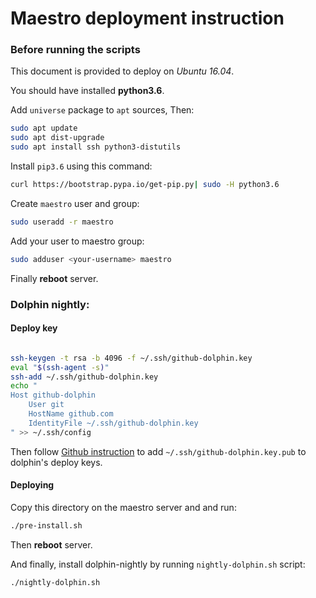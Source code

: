 # Maestro deployment instruction

### Before running the scripts

This document is provided to deploy on *Ubuntu 16.04*.

You should have installed **python3.6**.

Add `universe` package to `apt` sources, Then:

```bash
sudo apt update
sudo apt dist-upgrade
sudo apt install ssh python3-distutils
```

Install `pip3.6` using this command:

```bash
curl https://bootstrap.pypa.io/get-pip.py| sudo -H python3.6
```

Create `maestro` user and group:

```bash
sudo useradd -r maestro
```

Add your user to maestro group:

```bash
sudo adduser <your-username> maestro
```

Finally **reboot** server.

### Dolphin nightly:

#### Deploy key

```bash

ssh-keygen -t rsa -b 4096 -f ~/.ssh/github-dolphin.key
eval "$(ssh-agent -s)"
ssh-add ~/.ssh/github-dolphin.key
echo "
Host github-dolphin
    User git
    HostName github.com
    IdentityFile ~/.ssh/github-dolphin.key
" >> ~/.ssh/config
```

Then follow [Github instruction](https://developer.github.com/v3/guides/managing-deploy-keys/#setup-2) to add `~/.ssh/github-dolphin.key.pub` to dolphin's deploy keys.

#### Deploying

Copy this directory on the maestro server and and run:

```bash
./pre-install.sh
```

Then **reboot** server.

And finally, install dolphin-nightly by running `nightly-dolphin.sh` script:

```bash
./nightly-dolphin.sh
```
